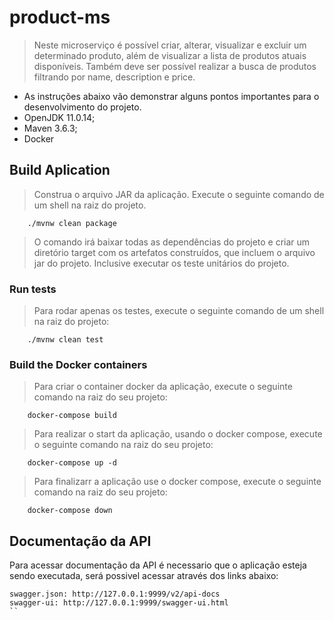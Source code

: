 # product-ms

> Neste microserviço é possível criar, alterar, visualizar e excluir um determinado produto, além de visualizar a lista de produtos atuais disponíveis. Também deve ser possível realizar a busca de produtos filtrando por name, description e price.

- As instruções abaixo vão demonstrar alguns pontos importantes para o desenvolvimento do projeto.
- OpenJDK 11.0.14;
- Maven 3.6.3;
- Docker

## Build Aplication

> Construa o arquivo JAR da aplicação. Execute o seguinte comando de um shell na raiz do projeto.

```
    ./mvnw clean package 
```
> O comando irá baixar todas as dependências do projeto e criar um diretório target com os artefatos construídos, que incluem o arquivo jar do projeto. Inclusive executar os teste unitários do projeto.

### Run tests

> Para rodar apenas os testes, execute o seguinte comando de um shell na raiz do projeto:

```
    ./mvnw clean test
```

### Build the Docker containers
> Para criar o container docker da aplicação, execute o seguinte comando na raiz do seu projeto:
``` 
    docker-compose build
```

> Para realizar o start da aplicação, usando o docker compose, execute o seguinte comando na raiz do seu projeto:

```
    docker-compose up -d
```
> Para finalizarr a aplicação use o docker compose, execute o seguinte comando na raiz do seu projeto:
```
    docker-compose down
```

## Documentação da API
Para acessar documentação da API é necessario que o aplicação esteja sendo executada, será possivel acessar através dos links abaixo:
```
swagger.json: http://127.0.0.1:9999/v2/api-docs
swagger-ui: http://127.0.0.1:9999/swagger-ui.html
``